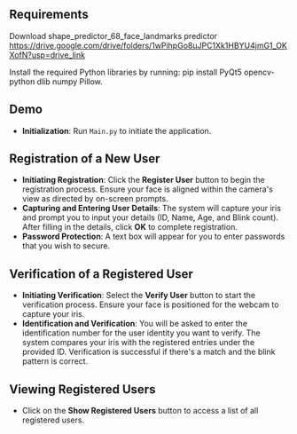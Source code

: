 ## Requirements	
Download shape_predictor_68_face_landmarks predictor https://drive.google.com/drive/folders/1wPihpGo8uJPC1Xk1HBYU4jmG1_OKXofN?usp=drive_link

Install the required Python libraries by running: pip install PyQt5 opencv-python dlib numpy Pillow.

## Demo

- **Initialization**: Run `Main.py` to initiate the application.

## Registration of a New User
- **Initiating Registration**: Click the **Register User** button to begin the registration process. Ensure your face is aligned within the camera's view as directed by on-screen prompts.
- **Capturing and Entering User Details**: The system will capture your iris and prompt you to input your details (ID, Name, Age, and Blink count). After filling in the details, click **OK** to complete registration.
- **Password Protection**: A text box will appear for you to enter passwords that you wish to secure.

## Verification of a Registered User
- **Initiating Verification**: Select the **Verify User** button to start the verification process. Ensure your face is positioned for the webcam to capture your iris.
- **Identification and Verification**: You will be asked to enter the identification number for the user identity you want to verify. The system compares your iris with the registered entries under the provided ID. Verification is successful if there's a match and the blink pattern is correct.

## Viewing Registered Users
- Click on the **Show Registered Users** button to access a list of all registered users.


